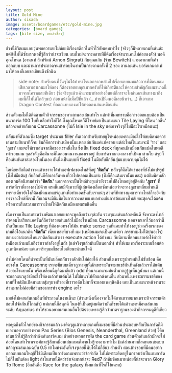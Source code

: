 ```yaml
---
layout: post
title: Gold Mine
author: sisada
image: assets/boardgames/etc/gold-mine.jpg
categories: [board games]
tags: [bite size, กบเล่าเรื่อง]
---
```

ช่วงนี้ชีวิตผมแอบวุ่นพอควรเลยไม่ค่อยมีเรื่องสต๊อกในหัวไว้อัพเดทเท่าไร (จริงๆก็มีหลายเกมที่เล่นล่ะแต่ยังไม่ได้ซ้ำมากพอที่รู้สึกว่าน่าจะเขียน เกมใหม่จะกางหลายทีก็ติดเรื่องจำนวนคนไม่ค่อยลงตัว) พอดีคุณโหนด (อานนท์ สิงห์รัตน์ Arnon Singrat) กับคุณแก้ม (ร้าน Bewitch) แวะเอาเกมที่เค้าออกแบบ และผ่านการประกวดจนเข้ารอบในงานปั้นกระดานครั้งที่ 2 ของ ลานละเล่น บอร์ดเกมคาเฟ่ มาให้ลองก็เลยขอเขียนถึงซักนิด

> side note: สำหรับคนที่วันๆไม่ได้ทำห่าไรนอกจากพล่ามไปเรื่อยแบบผมแล้วการที่มีคนยอมเสียเวลาเอาเกมมาให้ลอง ก็ต้องขอขอบคุณมากครับที่ให้เกียรติและให้ความสำคัญกับผมขนาดนี้ มาจากโคราชเลยทีเดียว (ซึ่งจริงๆแล้วเค้าแวะมาทำอย่างอื่นแต่ก็การจะโผล่นอกเส้นทางมาถึงผมนี้ก็ไม่ได้ใกล้ๆนะ) ก่อนหน้านี้เมื่อปีที่แล้ว (...ห่านปีนึงพอดีเลยนิหว่า....) ก็เอาเกม Dragon Contest ที่ออกแบบเองมาให้ทดลองเล่นเหมือนกัน


ส่วนตัวผมไม่ได้ติดตามตัวกิจกรรมของทางลานละเล่นเท่าไร แต่เท่าที่ผมทราบคือการออกแบบต้องเป็นแนวการ์ด 100 ใบที่เหลือทำไงก็ได้ ซึ่งคุณโหนดก็ตีโจทย์มาเป็นเกมแนว Tile Laying ที่โดน 'กลิ่น' แล้วจะคล้ายกับเกม Carcassonne (ไม่ก็ Isie in the sky แต่เอาจริงๆก็ไม่มีอะไรเหมือนนะ)

กลับมาที่ตัวเกมซึ่ง target ประมาณ filler คั่นเวลาสำหรับสายยูโรหน่อยเพราะมีอะไรให้ขบคิดพอควร เล่นสามสิบนาทีก็จบ ธีมก็คือการทำเหมืองนั้นแหละเล่นกันแค่แปดรอบ แต่ล่ะไทล์ในเกมจะมี 'ราง' และ 'ภูเขา' เกมจะให้เราเล่นจากมือของเราหนึ่งใบ ซึ่งเป็น fixed deck ที่ทุกคนมีเหมือนกันแปดใบพอดีเท่ารอบเกม จุดสำคัญคือมันจะมีไอคอนคนงานของเราอยู่ กับการ์ดจากกองกลางที่เปิดมาสามใบ สรุปก็คือเล่นกันตาล่ะสองใบนั้นเอง อันนึ่งเป็นแบบที่ fixed ในมือกับอีกอันสุ่มแบบควบคุมไม่ได้

ไอเดียหลักคือถ้าวางแล้วเราจะได้ทำแอฟเฟคของไทล์ที่อยู่ **'ติดกัน'** หลักๆก็คือได้แร่ทองที่ยังไม่แปรรูป (ซึ่งไม่มีแต้ม) กับอีกอันก็คือเอาอันทองที่ว่าไปหลอมเป็นแท่ง (ซึ่งก็คือแต้มเรานั้นแหละ) แต่กิมมิคหลักของเกมคือนิยามคำว่า **'ติดกัน'** นอกจากจะเป็นไทล์ข้างๆแล้วยังรวมไปถึงไทลอยู่อยู่ติดกับ **'ภูเขา'** ที่การ์ดที่เราพึ่งวางลงไปด้วย ตรงนี้เลยมีจังหวะที่ผู้เล่นต้องเลือกซักหน่อยว่าจะวางภูเขาเหลี่ยมไหนดี เพราะเดี๋ยวยังไงก็ต้องมีคนมาแชร์ภูเขาเพื่อทำแอคชั่นกับเราแน่ๆ ส่วนที่ทิศทางมุมการวางไทล์ก็จะอิงกับทรงของไทล์ที่เรามี กับเกมจะมีกิมมิคในการวางหลายแบบอย่างเช่นการล้อมบางไทล์เยอะสุดจะได้แต้ม หรือการเก็บสะสมการวางไทล์ให้ติดกับเหมืองเพชรชนิดอื่น

เนื่องจากเป็นเกมระหว่างพัฒนาเลยอยากจะพูดถึงกว้างๆล่ะกัน รวมๆผมเล่นแล้วเพลินดี จังหวะลงไทล์ทำคอมโบเรียกแอคชั่นก็ถือว่าสวยเล่นแล้วไม่มีอะไรเหมือน Carcassonne นอกจากเอาไว้บอกว่านี้มันเป็นเกม Tile Laying ที่ต้องต่อทรงให้มัน make sense จุดที่แอบทำให้งงอยู่ช่วงครึ่งแรกของเกมคือไอ้แนวคิด **'ติดกัน'** เนี่ยแหละที่บางที ผม (เหมือนผมจะเป็นคนเดียว ภรรยาผมไม่ได้บ่นอะไร) ชอบงงว่าอ่ะตรงไหนเราติดกันแล้วเรา execute action ได้บ้างนะ กับนิยามที่ตอนแรกเค้าใช้คำว่าเหมืองแล้วผมนึกถึงว่าเรากำลังอยู่ในถ้ำ (แต่จริงๆแล้วมันเป็นนอกถ้ำ) ทำให้ผมเขวเรื่องระบบเชื่อมต่อภูเขานิดหน่อย แต่เอาจริงๆผมก็ชอบไอเดียนะน่าสนใจดี

ถ้าไม่ค่อยโดนก็น่าจะเป็นที่มันบล๊อกกับวางดักกันไม่ค่อยได้ ส่วนหนึ่งเพราะรูปทรงมันไม่ซับซ้อน คืออย่างใน Carcassonne เราจะมีแบบเดี๋ยวกูวางมุมนี้ดักเพราะมันจะมาแชร์กันทีหลังแล้วเราได้แต้มด้วยอะไรแบบนั้น หรือเหลี่ยมนี้กูคิดมาดีแล้ว odd ที่คนจะมาแจมมันต่ำมากกูรู้กูเห็นกูนับมา แต่เกมนี้จะออกแนวดูว่ามีอะไรให้ลงแล้วทำแต้มได้ ไม่ใช่แนวไปดักแกล้งคนอื่น ส่วนหนึ่งเพราะธรรมชาติของเกมที่ไทล์มันเปิดมาแบบสุ่มๆบางทีของที่เรารอดันไม่มาก็จะแอบเซงๆนิดนึง เลยเป็นเกมแนวหน้างานซะส่วนมากไม่ค่อยมีส่วนของการทำ engine อะไร

ผมยังไม่เคยเล่นเกมอื่นที่ประกวดในงานนี้นะ (ส่วนหนึ่งเนื่องจากไม่ได้ขวนขวายมากเพราะกิจกรรมเค้าชอบไปจัดกันที่ไกลตัว) แต่เกมนี้ก็สนุกดี ในแง่ที่เป็นอยู่ผมคิดว่ามันก็ขายได้แล้วนะเหมือนเล่นเกมระดับ Aquarius ทำให้ชวนอยากเล่นเกมอื่นไปด้sวยเพราะรู้สึกว่ามาตราฐานของตัวกิจกรรมดูดีทีเดียว



---
 


พอพูดถึงตัวโจทย์ของกิจกรรมแล้ว มาคิดๆดูแล้วหลายเกมที่ผมชอบที่มีส่วนประกอบหลักเป็นการ์ดก็มีเยอะพอควรอย่างพวก Pax Series (Bios Genesis, Neanderthal, Greenland ด้วย) งี้คือเล่นแล้วไม่รู้สึกว่ากำลังเล่นการ์ดเกม ถ้าอย่างพวกสารพัด the card game ส่วนตัวเล่นแล้วมักจะไม่ค่อยโดนเท่าไรเพราะมักจะรู้สึกเหมือนเล่นเกมเต็มจนไม่รู้จะเอามาทำไม (แต่ส่วนมากก็ลดทอนซะแบบ แล้วกูจะเล่นเกมฉบับ 0.5 ทำไมฟระอันที่เจ๋งๆเลยนี้นับได้ไม่กี่อัน) ส่วนตัว ค่อนข้างชอบที่มีคนอยากออกแบบเกมใหญ่ที่ใช้มีเดียมเป็นการ์ดเกมเพราะว่าข้อจำกัด ไม่ใช่เพราะติดอยู่ในกรอบว่าเป็นเกมการ์ดไม่กี่ใบมันต้อง light ถ้าในสายนี้คิดว่าว่าเจ๋งมากน่าจะ Red7 ถ้าซับซ้อนมาหน่อยก็น่าจะพวก Glory To Rome (อีกอันคือ Race for the galaxy ที่ผมเล่นที่ไรก็โง่แดรก)